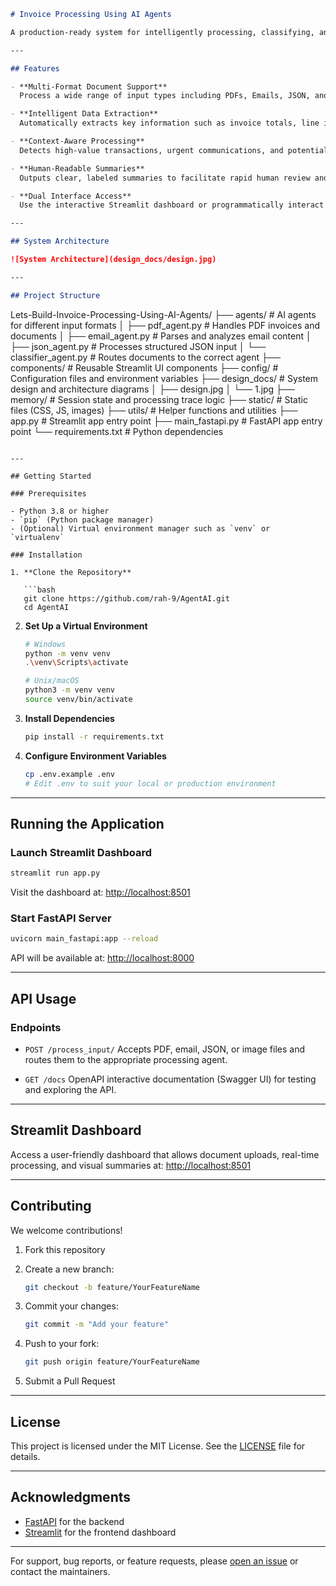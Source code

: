 ```markdown
# Invoice Processing Using AI Agents

A production-ready system for intelligently processing, classifying, and extracting data from invoices, emails, and business documents. Powered by a multi-agent AI framework with a dual interface—REST API (FastAPI) and a visual dashboard (Streamlit).

---

## Features

- **Multi-Format Document Support**  
  Process a wide range of input types including PDFs, Emails, JSON, and Images (with OCR capabilities).

- **Intelligent Data Extraction**  
  Automatically extracts key information such as invoice totals, line items, sender metadata, and more.

- **Context-Aware Processing**  
  Detects high-value transactions, urgent communications, and potential compliance issues.

- **Human-Readable Summaries**  
  Outputs clear, labeled summaries to facilitate rapid human review and validation.

- **Dual Interface Access**  
  Use the interactive Streamlit dashboard or programmatically interact via the FastAPI-based RESTful API.

---

## System Architecture

![System Architecture](design_docs/design.jpg)

---

## Project Structure

```

Lets-Build-Invoice-Processing-Using-AI-Agents/
├── agents/                 # AI agents for different input formats
│   ├── pdf\_agent.py        # Handles PDF invoices and documents
│   ├── email\_agent.py      # Parses and analyzes email content
│   ├── json\_agent.py       # Processes structured JSON input
│   └── classifier\_agent.py # Routes documents to the correct agent
├── components/             # Reusable Streamlit UI components
├── config/                 # Configuration files and environment variables
├── design\_docs/            # System design and architecture diagrams
│   ├── design.jpg
│   └── 1.jpg
├── memory/                 # Session state and processing trace logic
├── static/                 # Static files (CSS, JS, images)
├── utils/                  # Helper functions and utilities
├── app.py                  # Streamlit app entry point
├── main\_fastapi.py         # FastAPI app entry point
└── requirements.txt        # Python dependencies

````

---

## Getting Started

### Prerequisites

- Python 3.8 or higher  
- `pip` (Python package manager)  
- (Optional) Virtual environment manager such as `venv` or `virtualenv`

### Installation

1. **Clone the Repository**

   ```bash
   git clone https://github.com/rah-9/AgentAI.git
   cd AgentAI
````

2. **Set Up a Virtual Environment**

   ```bash
   # Windows
   python -m venv venv
   .\venv\Scripts\activate

   # Unix/macOS
   python3 -m venv venv
   source venv/bin/activate
   ```

3. **Install Dependencies**

   ```bash
   pip install -r requirements.txt
   ```

4. **Configure Environment Variables**

   ```bash
   cp .env.example .env
   # Edit .env to suit your local or production environment
   ```

---

## Running the Application

### Launch Streamlit Dashboard

```bash
streamlit run app.py
```

Visit the dashboard at: [http://localhost:8501](http://localhost:8501)

### Start FastAPI Server

```bash
uvicorn main_fastapi:app --reload
```

API will be available at: [http://localhost:8000](http://localhost:8000)

---

## API Usage

### Endpoints

* `POST /process_input/`
  Accepts PDF, email, JSON, or image files and routes them to the appropriate processing agent.

* `GET /docs`
  OpenAPI interactive documentation (Swagger UI) for testing and exploring the API.

---

## Streamlit Dashboard

Access a user-friendly dashboard that allows document uploads, real-time processing, and visual summaries at:
[http://localhost:8501](http://localhost:8501)

---

## Contributing

We welcome contributions!

1. Fork this repository
2. Create a new branch:

   ```bash
   git checkout -b feature/YourFeatureName
   ```
3. Commit your changes:

   ```bash
   git commit -m "Add your feature"
   ```
4. Push to your fork:

   ```bash
   git push origin feature/YourFeatureName
   ```
5. Submit a Pull Request

---

## License

This project is licensed under the MIT License. See the [LICENSE](LICENSE) file for details.

---

## Acknowledgments

* [FastAPI](https://fastapi.tiangolo.com/) for the backend
* [Streamlit](https://streamlit.io/) for the frontend dashboard

---

For support, bug reports, or feature requests, please [open an issue](https://github.com/rah-9/AgentAI/issues) or contact the maintainers.

```
```
